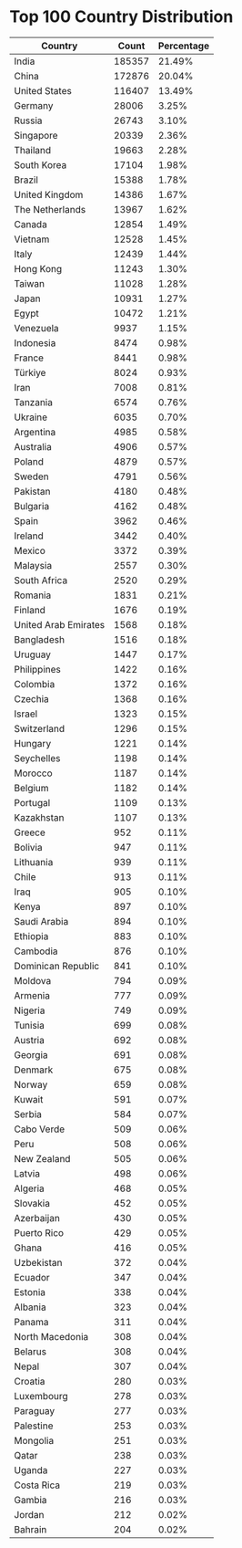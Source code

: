 # Top 100 Country Distribution
| Country | Count | Percentage |
|----|----|----|
| India | 185357 | 21.49% |
| China | 172876 | 20.04% |
| United States | 116407 | 13.49% |
| Germany | 28006 | 3.25% |
| Russia | 26743 | 3.10% |
| Singapore | 20339 | 2.36% |
| Thailand | 19663 | 2.28% |
| South Korea | 17104 | 1.98% |
| Brazil | 15388 | 1.78% |
| United Kingdom | 14386 | 1.67% |
| The Netherlands | 13967 | 1.62% |
| Canada | 12854 | 1.49% |
| Vietnam | 12528 | 1.45% |
| Italy | 12439 | 1.44% |
| Hong Kong | 11243 | 1.30% |
| Taiwan | 11028 | 1.28% |
| Japan | 10931 | 1.27% |
| Egypt | 10472 | 1.21% |
| Venezuela | 9937 | 1.15% |
| Indonesia | 8474 | 0.98% |
| France | 8441 | 0.98% |
| Türkiye | 8024 | 0.93% |
| Iran | 7008 | 0.81% |
| Tanzania | 6574 | 0.76% |
| Ukraine | 6035 | 0.70% |
| Argentina | 4985 | 0.58% |
| Australia | 4906 | 0.57% |
| Poland | 4879 | 0.57% |
| Sweden | 4791 | 0.56% |
| Pakistan | 4180 | 0.48% |
| Bulgaria | 4162 | 0.48% |
| Spain | 3962 | 0.46% |
| Ireland | 3442 | 0.40% |
| Mexico | 3372 | 0.39% |
| Malaysia | 2557 | 0.30% |
| South Africa | 2520 | 0.29% |
| Romania | 1831 | 0.21% |
| Finland | 1676 | 0.19% |
| United Arab Emirates | 1568 | 0.18% |
| Bangladesh | 1516 | 0.18% |
| Uruguay | 1447 | 0.17% |
| Philippines | 1422 | 0.16% |
| Colombia | 1372 | 0.16% |
| Czechia | 1368 | 0.16% |
| Israel | 1323 | 0.15% |
| Switzerland | 1296 | 0.15% |
| Hungary | 1221 | 0.14% |
| Seychelles | 1198 | 0.14% |
| Morocco | 1187 | 0.14% |
| Belgium | 1182 | 0.14% |
| Portugal | 1109 | 0.13% |
| Kazakhstan | 1107 | 0.13% |
| Greece | 952 | 0.11% |
| Bolivia | 947 | 0.11% |
| Lithuania | 939 | 0.11% |
| Chile | 913 | 0.11% |
| Iraq | 905 | 0.10% |
| Kenya | 897 | 0.10% |
| Saudi Arabia | 894 | 0.10% |
| Ethiopia | 883 | 0.10% |
| Cambodia | 876 | 0.10% |
| Dominican Republic | 841 | 0.10% |
| Moldova | 794 | 0.09% |
| Armenia | 777 | 0.09% |
| Nigeria | 749 | 0.09% |
| Tunisia | 699 | 0.08% |
| Austria | 692 | 0.08% |
| Georgia | 691 | 0.08% |
| Denmark | 675 | 0.08% |
| Norway | 659 | 0.08% |
| Kuwait | 591 | 0.07% |
| Serbia | 584 | 0.07% |
| Cabo Verde | 509 | 0.06% |
| Peru | 508 | 0.06% |
| New Zealand | 505 | 0.06% |
| Latvia | 498 | 0.06% |
| Algeria | 468 | 0.05% |
| Slovakia | 452 | 0.05% |
| Azerbaijan | 430 | 0.05% |
| Puerto Rico | 429 | 0.05% |
| Ghana | 416 | 0.05% |
| Uzbekistan | 372 | 0.04% |
| Ecuador | 347 | 0.04% |
| Estonia | 338 | 0.04% |
| Albania | 323 | 0.04% |
| Panama | 311 | 0.04% |
| North Macedonia | 308 | 0.04% |
| Belarus | 308 | 0.04% |
| Nepal | 307 | 0.04% |
| Croatia | 280 | 0.03% |
| Luxembourg | 278 | 0.03% |
| Paraguay | 277 | 0.03% |
| Palestine | 253 | 0.03% |
| Mongolia | 251 | 0.03% |
| Qatar | 238 | 0.03% |
| Uganda | 227 | 0.03% |
| Costa Rica | 219 | 0.03% |
| Gambia | 216 | 0.03% |
| Jordan | 212 | 0.02% |
| Bahrain | 204 | 0.02% |

